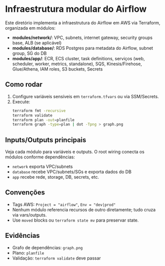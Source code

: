 # Infraestrutura modular do Airflow

Este diretório implementa a infraestrutura do Airflow em AWS via Terraform, organizada em módulos:

- **modules/network/**: VPC, subnets, internet gateway, security groups base, ALB (se aplicável)
- **modules/database/**: RDS Postgres para metadata do Airflow, subnet group, SG do DB
- **modules/app/**: ECR, ECS cluster, task definitions, serviços (web, scheduler, worker, metrics, standalone), SQS, Kinesis/Firehose, Glue/Athena, IAM roles, S3 buckets, Secrets

## Como rodar

1. Configure variáveis sensíveis em `terraform.tfvars` ou via SSM/Secrets.
2. Execute:
   ```sh
   terraform fmt -recursive
   terraform validate
   terraform plan -out=planfile
   terraform graph -type=plan | dot -Tpng > graph.png
   ```

## Inputs/Outputs principais

Veja cada módulo para variáveis e outputs. O root wiring conecta os módulos conforme dependências:

- `network` exporta VPC/subnets
- `database` recebe VPC/subnets/SGs e exporta dados do DB
- `app` recebe rede, storage, DB, secrets, etc.

## Convenções

- Tags AWS: `Project = "airflow"`, `Env = "dev|prod"`
- Nenhum módulo referencia recursos de outro diretamente; tudo cruza via vars/outputs.
- Use `moved` blocks ou `terraform state mv` para preservar state.

## Evidências

- Grafo de dependências: `graph.png`
- Plano: `planfile`
- Validação: `terraform validate` deve passar
